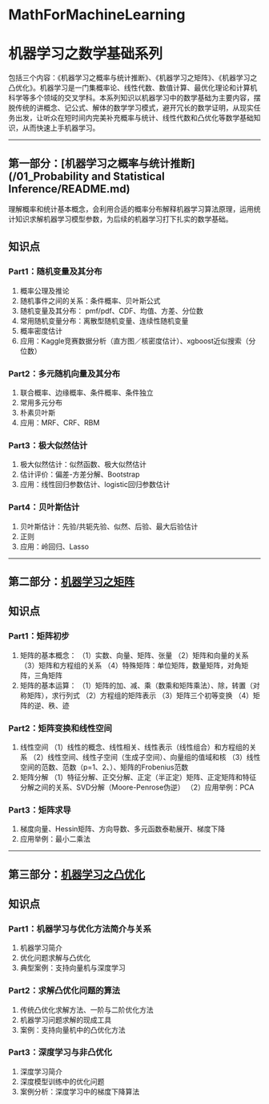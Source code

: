 # MathForMachineLearning
# 机器学习之数学基础系列


包括三个内容：《机器学习之概率与统计推断》、《机器学习之矩阵》、《机器学习之凸优化》。机器学习是一门集概率论、线性代数、数值计算、最优化理论和计算机科学等多个领域的交叉学科。本系列知识以机器学习中的数学基础为主要内容，摆脱传统的讲概念、记公式、解体的数学学习模式，避开冗长的数学证明，从现实任务出发，让听众在短时间内完美补充概率与统计、线性代数和凸优化等数学基础知识，从而快速上手机器学习。



------------------------------------
## 第一部分：[机器学习之概率与统计推断](/01_Probability and Statistical Inference/README.md)

理解概率和统计基本概念，会利用合适的概率分布解释机器学习算法原理，运用统计知识求解机器学习模型参数，为后续的机器学习打下扎实的数学基础。

## 知识点

### Part1：随机变量及其分布

1. 概率公理及推论
2. 随机事件之间的关系：条件概率、贝叶斯公式
3. 随机变量及其分布： pmf/pdf、CDF、均值、方差、分位数
4. 常用随机变量分布：离散型随机变量、连续性随机变量
5. 概率密度估计
6. 应用：Kaggle竞赛数据分析（直方图／核密度估计）、xgboost近似搜索（分位数）

### Part2：多元随机向量及其分布
1. 联合概率、边缘概率、条件概率、条件独立
2. 常用多元分布
3. 朴素贝叶斯
4. 应用：MRF、CRF、RBM

### Part3：极大似然估计
1. 极大似然估计：似然函数、极大似然估计
2. 估计评价：偏差-方差分解、Bootstrap
3. 应用：线性回归参数估计、logistic回归参数估计

### Part4：贝叶斯估计
1. 贝叶斯估计：先验/共轭先验、似然、后验、最大后验估计
2. 正则
3. 应用：岭回归、Lasso




------------------------------------
## 第二部分：[机器学习之矩阵]()

## 知识点

### Part1：矩阵初步

1. 矩阵的基本概念：
（1）实数、向量、矩阵、张量
（2）矩阵和向量的关系
（3）矩阵和方程组的关系
（4）特殊矩阵：单位矩阵，数量矩阵，对角矩阵，三角矩阵 
2. 矩阵的基本运算：
（1）矩阵的加、减、乘（数乘和矩阵乘法）、除，转置（对称矩阵），求行列式
（2）方程组的矩阵表示
（3）矩阵三个初等变换
（4）矩阵的逆、秩、迹

### Part2：矩阵变换和线性空间
1. 线性空间
（1）线性的概念、线性相关、线性表示（线性组合）和方程组的关系
（2）线性空间、线性子空间（生成子空间）、向量组的值域和核
（3）线性空间的范数、范数（p=1、2、）、矩阵的Frobenius范数
2. 矩阵分解
（1）特征分解、正交分解、正定（半正定）矩阵、正定矩阵和特征分解之间的关系、SVD分解（Moore-Penrose伪逆）
（2）应用举例：PCA

### Part3：矩阵求导
1. 梯度向量、Hessin矩阵、方向导数、多元函数泰勒展开、梯度下降
2. 应用举例：最小二乘法



------------------------------------
## 第三部分：[机器学习之凸优化]()

## 知识点

### Part1：机器学习与优化方法简介与关系
1. 机器学习简介
2. 优化问题求解与凸优化
3. 典型案例：支持向量机与深度学习

### Part2：求解凸优化问题的算法
1. 传统凸优化求解方法、一阶与二阶优化方法
2. 机器学习问题求解的现成工具
3. 案例：支持向量机中的凸优化方法

### Part3：深度学习与非凸优化
1. 深度学习简介
2. 深度模型训练中的优化问题
3. 案例分析：深度学习中的梯度下降算法

